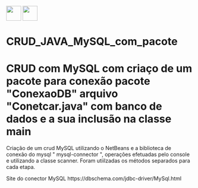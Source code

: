 
  <div style="display: inline_block"><br>
     <img align="center" height="40" width="40" src="https://lksistemas.com.br/img/icons/Java-Light.svg">     
     <img align="center" height="40" width="40" src="https://lksistemas.com.br/img/icons/MySQL-Light.svg">
     </div>

# CRUD_JAVA_MySQL_com_pacote


<h1>CRUD com MySQL com criaço de um pacote para conexão pacote "ConexaoDB" arquivo "Conetcar.java" com banco de dados e a sua inclusão na classe main</h1>
Criação de um crud MySQL utilizando o NetBeans e a biblioteca de conexão do mysql " mysql-connector ", operações efetuadas pelo console e 
utilizando a classe scanner. Foram utiilzadas os métodos separados para cada etapa.


<p>Site do conector MySQL
https://dbschema.com/jdbc-driver/MySql.html</p>

